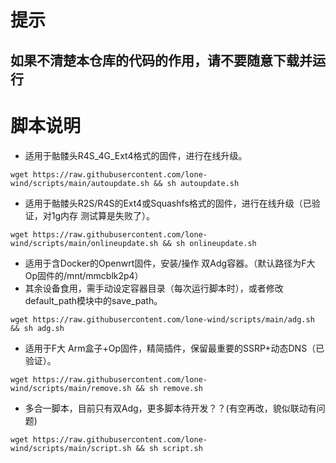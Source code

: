 # 提示
## 如果不清楚本仓库的代码的作用，请不要随意下载并运行
# 脚本说明
- 适用于骷髅头R4S_4G_Ext4格式的固件，进行在线升级。
```
wget https://raw.githubusercontent.com/lone-wind/scripts/main/autoupdate.sh && sh autoupdate.sh
```
- 适用于骷髅头R2S/R4S的Ext4或Squashfs格式的固件，进行在线升级（已验证，对1g内存 测试算是失败了）。
```
wget https://raw.githubusercontent.com/lone-wind/scripts/main/onlineupdate.sh && sh onlineupdate.sh
```
- 适用于含Docker的Openwrt固件，安装/操作 双Adg容器。（默认路径为F大 Op固件的/mnt/mmcblk2p4）
- 其余设备食用，需手动设定容器目录（每次运行脚本时），或者修改default_path模块中的save_path。
```
wget https://raw.githubusercontent.com/lone-wind/scripts/main/adg.sh && sh adg.sh
```
- 适用于F大 Arm盒子+Op固件，精简插件，保留最重要的SSRP+动态DNS（已验证）。
```
wget https://raw.githubusercontent.com/lone-wind/scripts/main/remove.sh && sh remove.sh
```
- 多合一脚本，目前只有双Adg，更多脚本待开发？？(有空再改，貌似联动有问题)
```
wget https://raw.githubusercontent.com/lone-wind/scripts/main/script.sh && sh script.sh
```
